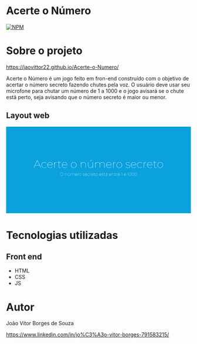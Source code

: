 # Acerte o Número
[![NPM](https://img.shields.io/npm/l/react)](https://github.com/jaovittor22/gerador-de-senha/blob/main/LICENCE) 

# Sobre o projeto

https://jaovittor22.github.io/Acerte-o-Numero/

Acerte o Número é um jogo feito em fron-end construído com o objetivo de acertar o número secreto fazendo chutes pela voz. O usuário deve usar seu microfone para chutar um número de 1 a 1000 e o jogo avisará se o chute está perto, seja avisando que o número secreto é maior ou menor.

## Layout web
![Mobile 1](https://github.com/jaovittor22/Acerte-o-Numero/blob/main/assets/acerteonumero.png) 

# Tecnologias utilizadas
## Front end
- HTML
- CSS
- JS

# Autor
João Vitor Borges de Souza

https://www.linkedin.com/in/jo%C3%A3o-vitor-borges-791583215/

